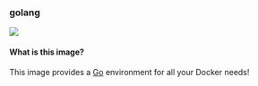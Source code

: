 ### golang

[![](https://badge.imagelayers.io/stefanzweig/golang:latest.svg)](https://imagelayers.io/?images=stefanzweig/golang:latest 'Get your own badge on imagelayers.io')

#### What is this image?
This image provides a [Go](https://www.golang.org) environment for all your Docker needs!